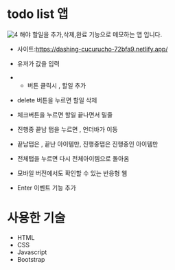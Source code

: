 # todo list 앱
![4](https://user-images.githubusercontent.com/66777943/233051974-ad5aface-e1b0-4118-8da8-2604f1af7520.jpg)
해야 할일을 추가,삭제,완료 기능으로 메모하는 앱 입니다.
* 사이트:https://dashing-cucurucho-72bfa9.netlify.app/

* 유저가 값을 입력
* + 버튼 클릭시 , 할일 추가
* delete 버튼을 누르면 할일 삭제
* 체크버튼을 누르면 할일 끝나면서 밀줄
* 진행중 끝남 탭을 누르면 , 언더바가 이동
* 끝남탭은 , 끝난 아이템만, 진행중탭은 진행중인 아이템만
* 전체탭을 누르면 다시 전체아이템으로 돌아옴
* 모바일 버전에서도 확인할 수 있는 반응형 웹
- Enter 이벤트 기능 추가


# 사용한 기술

* HTML
* CSS
* Javascript
* Bootstrap
